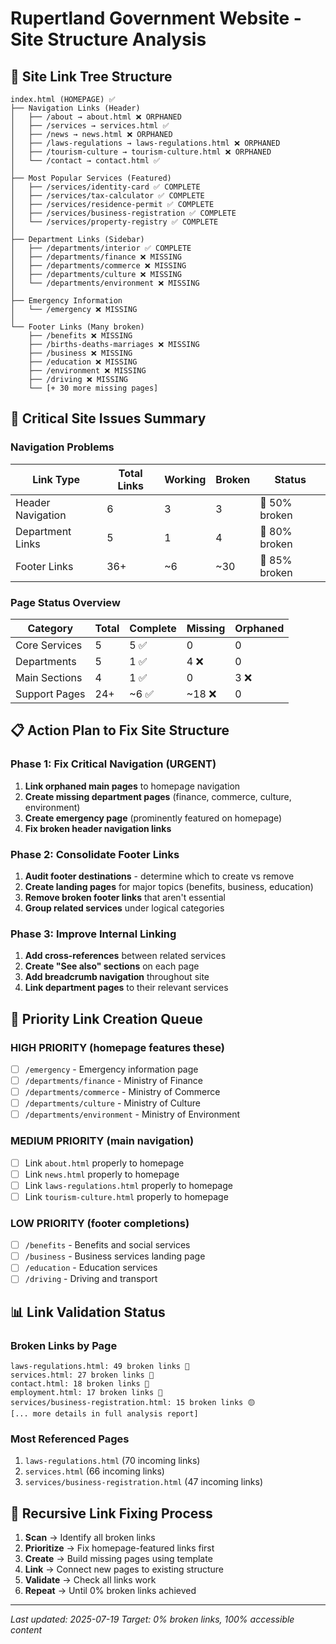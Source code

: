 # Rupertland Government Website - Site Structure Analysis

## 🌳 Site Link Tree Structure

```
index.html (HOMEPAGE) ✅
├── Navigation Links (Header)
│   ├── /about → about.html ❌ ORPHANED
│   ├── /services → services.html ✅ 
│   ├── /news → news.html ❌ ORPHANED  
│   ├── /laws-regulations → laws-regulations.html ❌ ORPHANED
│   ├── /tourism-culture → tourism-culture.html ❌ ORPHANED
│   └── /contact → contact.html ✅
│
├── Most Popular Services (Featured)
│   ├── /services/identity-card ✅ COMPLETE
│   ├── /services/tax-calculator ✅ COMPLETE
│   ├── /services/residence-permit ✅ COMPLETE
│   ├── /services/business-registration ✅ COMPLETE
│   └── /services/property-registry ✅ COMPLETE
│
├── Department Links (Sidebar)
│   ├── /departments/interior ✅ COMPLETE
│   ├── /departments/finance ❌ MISSING
│   ├── /departments/commerce ❌ MISSING
│   ├── /departments/culture ❌ MISSING
│   └── /departments/environment ❌ MISSING
│
├── Emergency Information
│   └── /emergency ❌ MISSING
│
└── Footer Links (Many broken)
    ├── /benefits ❌ MISSING
    ├── /births-deaths-marriages ❌ MISSING
    ├── /business ❌ MISSING
    ├── /education ❌ MISSING
    ├── /environment ❌ MISSING
    ├── /driving ❌ MISSING
    └── [+ 30 more missing pages]
```

## 🚨 Critical Site Issues Summary

### Navigation Problems
| Link Type | Total Links | Working | Broken | Status |
|-----------|-------------|---------|--------|---------|
| Header Navigation | 6 | 3 | 3 | 🔴 50% broken |
| Department Links | 5 | 1 | 4 | 🔴 80% broken |
| Footer Links | 36+ | ~6 | ~30 | 🔴 85% broken |

### Page Status Overview
| Category | Total | Complete | Missing | Orphaned |
|----------|-------|----------|---------|----------|
| Core Services | 5 | 5 ✅ | 0 | 0 |
| Departments | 5 | 1 ✅ | 4 ❌ | 0 |
| Main Sections | 4 | 1 ✅ | 0 | 3 ❌ |
| Support Pages | 24+ | ~6 ✅ | ~18 ❌ | 0 |

## 📋 Action Plan to Fix Site Structure

### Phase 1: Fix Critical Navigation (URGENT)
1. **Link orphaned main pages** to homepage navigation
2. **Create missing department pages** (finance, commerce, culture, environment)
3. **Create emergency page** (prominently featured on homepage)
4. **Fix broken header navigation links**

### Phase 2: Consolidate Footer Links
1. **Audit footer destinations** - determine which to create vs remove
2. **Create landing pages** for major topics (benefits, business, education)
3. **Remove broken footer links** that aren't essential
4. **Group related services** under logical categories

### Phase 3: Improve Internal Linking
1. **Add cross-references** between related services
2. **Create "See also" sections** on each page
3. **Add breadcrumb navigation** throughout site
4. **Link department pages** to their relevant services

## 🎯 Priority Link Creation Queue

### HIGH PRIORITY (homepage features these)
- [ ] `/emergency` - Emergency information page
- [ ] `/departments/finance` - Ministry of Finance  
- [ ] `/departments/commerce` - Ministry of Commerce
- [ ] `/departments/culture` - Ministry of Culture
- [ ] `/departments/environment` - Ministry of Environment

### MEDIUM PRIORITY (main navigation)
- [ ] Link `about.html` properly to homepage
- [ ] Link `news.html` properly to homepage  
- [ ] Link `laws-regulations.html` properly to homepage
- [ ] Link `tourism-culture.html` properly to homepage

### LOW PRIORITY (footer completions)
- [ ] `/benefits` - Benefits and social services
- [ ] `/business` - Business services landing page
- [ ] `/education` - Education services
- [ ] `/driving` - Driving and transport

## 📊 Link Validation Status

### Broken Links by Page
```
laws-regulations.html: 49 broken links 🔴
services.html: 27 broken links 🔴
contact.html: 18 broken links 🔴
employment.html: 17 broken links 🔴
services/business-registration.html: 15 broken links 🟡
[... more details in full analysis report]
```

### Most Referenced Pages
1. `laws-regulations.html` (70 incoming links)
2. `services.html` (66 incoming links)  
3. `services/business-registration.html` (47 incoming links)

## 🔄 Recursive Link Fixing Process

1. **Scan** → Identify all broken links
2. **Prioritize** → Fix homepage-featured links first
3. **Create** → Build missing pages using template
4. **Link** → Connect new pages to existing structure
5. **Validate** → Check all links work
6. **Repeat** → Until 0% broken links achieved

---

*Last updated: 2025-07-19*
*Target: 0% broken links, 100% accessible content*